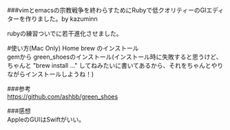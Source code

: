 ###vimとemacsの宗教戦争を終わらすためにRubyで低クオリティーのGIエディターを作りました。by kazuminn

rubyの練習ついでに若干進化させました。

#使い方(Mac Only)
Home brew のインストール  
gemから green_shoesのインストール(インストール時に失敗すると思うけど、ちゃんと "brew install ..."   してねみたいに書いてあるから、それをちゃんとやりながらインストールしようね！)  
  
###参考  
https://github.com/ashbb/green_shoes  
  
###感想  
AppleのGUIはSwiftがいい。
